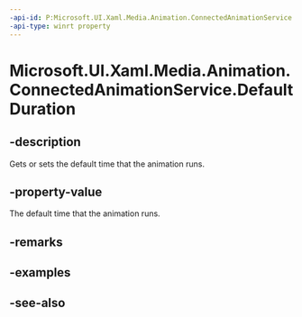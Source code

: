 ```yaml
---
-api-id: P:Microsoft.UI.Xaml.Media.Animation.ConnectedAnimationService.DefaultDuration
-api-type: winrt property
---
```


<!-- Property syntax
public Windows.Foundation.TimeSpan DefaultDuration { get;  set; }
-->

# Microsoft.UI.Xaml.Media.Animation.ConnectedAnimationService.DefaultDuration

## -description
Gets or sets the default time that the animation runs.

## -property-value
The default time that the animation runs.

## -remarks

## -examples

## -see-also
